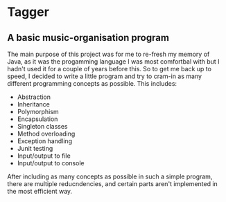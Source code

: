 # Tagger
## A basic music-organisation program

The main purpose of this project was for me to re-fresh my memory of Java, as it was the progamming language I was most comfortbal with but I hadn't used it for a couple of years before this. So to get me back up to speed, I decided to write a little program and try to cram-in as many different programming concepts as possible. This includes:

- Abstraction
- Inheritance
- Polymorphism
- Encapsulation
- Singleton classes
- Method overloading
- Exception handling
- Junit testing
- Input/output to file
- Input/output to console

After including as many concepts as possible in such a simple program, there are multiple reducndencies, and certain parts aren't implemented in the most efficient way.